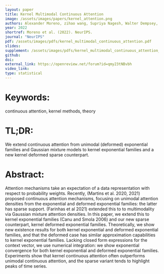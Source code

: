 ```yaml
---
layout: paper
title: Kernel Multimodal Continuous Attention
image: /assets/images/papers/kernel_attention.png
authors: Alexander Moreno, zihao wang, Supriya Nagesh, Walter Dempsey, James Rehg
year: 2022
shortref: Moreno et al. (2022). NeurIPS. 
journal: "NeurIPS"
pdf: /assets/images/pdfs/kernel_multimodal_continuous_attention.pdf
slides: 
supplement: /assets/images/pdfs/kernel_multimodal_continuous_attention_supp.pdf
github: 
doi: 
external_link: https://openreview.net/forum?id=qmy23tNBvbh
video_link: 
type: statistical
---
```


# Keywords: 

continuous attention, kernel methods, theory

# TL;DR: 

We extend continuous attention from unimodal (deformed) exponential families and Gaussian mixture models to kernel exponential families and a new kernel deformed sparse counterpart.

# Abstract: 

Attention mechanisms take an expectation of a data representation with respect to probability weights. Recently, (Martins et al. 2020, 2021) proposed continuous attention mechanisms, focusing on unimodal attention densities from the exponential and deformed exponential families: the latter has sparse support. (Farinhas et al 2021) extended this to to multimodality via Gaussian mixture attention densities. In this paper, we extend this to kernel exponential families (Canu and Smola 2006) and our new sparse counterpart, kernel deformed exponential families. Theoretically, we show new existence results for both kernel exponential and deformed exponential families, and that the deformed case has similar approximation capabilities to kernel exponential families. Lacking closed form expressions for the context vector, we use numerical integration: we show exponential convergence for both kernel exponential and deformed exponential families. Experiments show that kernel continuous attention often outperforms unimodal continuous attention, and the sparse variant tends to highlight peaks of time series.